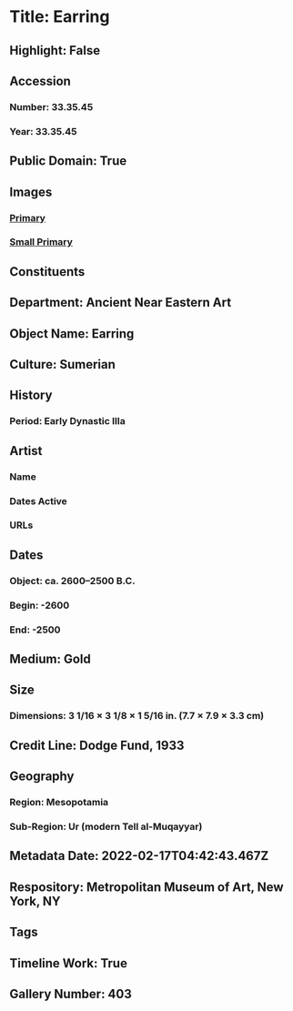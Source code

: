 # Title: Earring
## Highlight: False
## Accession
### Number: 33.35.45
### Year: 33.35.45
## Public Domain: True
## Images
### [Primary](https://images.metmuseum.org/CRDImages/an/original/DP104223.jpg)
### [Small Primary](https://images.metmuseum.org/CRDImages/an/web-large/DP104223.jpg)
## Constituents
## Department: Ancient Near Eastern Art
## Object Name: Earring
## Culture: Sumerian
## History
### Period: Early Dynastic IIIa
## Artist
### Name
### Dates Active
### URLs
## Dates
### Object: ca. 2600–2500 B.C.
### Begin: -2600
### End: -2500
## Medium: Gold
## Size
### Dimensions: 3 1/16 × 3 1/8 × 1 5/16 in. (7.7 × 7.9 × 3.3 cm)
## Credit Line: Dodge Fund, 1933
## Geography
### Region: Mesopotamia
### Sub-Region: Ur (modern Tell al-Muqayyar)
## Metadata Date: 2022-02-17T04:42:43.467Z
## Respository: Metropolitan Museum of Art, New York, NY
## Tags
## Timeline Work: True
## Gallery Number: 403
